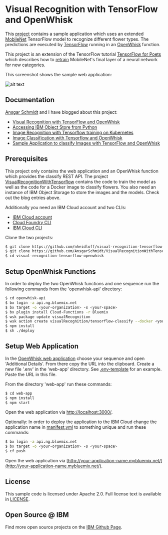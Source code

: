 # Visual Recognition with TensorFlow and OpenWhisk

This [project](https://github.com/nheidloff/visual-recognition-tensorflow-openwhisk) contains a sample application which uses an extended [MobileNet](https://research.googleblog.com/2017/06/mobilenets-open-source-models-for.html) TensorFlow model to recognize different flower types. The predictions are executed by [TensorFlow](https://www.tensorflow.org/) running in an [OpenWhisk](https://www.ibm.com/cloud/functions) function.

This project is an extension of the TensorFlow tutorial [TensorFlow for Poets](https://codelabs.developers.google.com/codelabs/tensorflow-for-poets/#0) which describes how to [retrain](https://www.tensorflow.org/tutorials/image_retraining) MobileNet's final layer of a neural network for new categories.

This screenshot shows the sample web application:

![alt text](https://github.com/nheidloff/visual-recognition-tensorflow-openwhisk/raw/master/screenshots/web-app.png "Visual Recognition with TensorFlow and OpenWhisk")


## Documentation

[Ansgar Schmidt](https://ansi.23-5.eu/) and I have blogged about this project:

* [Visual Recognition with TensorFlow and OpenWhisk](http://heidloff.net/article/visual-recognition-tensorflow-openwhisk)
* [Accessing IBM Object Store from Python](https://ansi.23-5.eu/2017/11/accessing-ibm-object-store-python/)
* [Image Recognition with Tensorflow training on Kubernetes](https://ansi.23-5.eu/2017/11/image-recognition-with-tensorflow-training-on-kubernetes/)
* [Image Classification with Tensorflow and OpenWhisk](https://ansi.23-5.eu)
* [Sample Application to classify Images with TensorFlow and OpenWhisk](https://heidloff.net/article/visual-recognition-tensorflow)


## Prerequisites

This project only contains the web application and an OpenWhisk function which provides the classify REST API. The project [VisualRecognitionWithTensorflow](https://github.com/AnsgarSchmidt/VisualRecognitionWithTensorflow) contains the code to train the model as well as the code for a Docker image to classify flowers. You also need an instance of IBM Object Storage to store the images and the models. Check out the blog entries above.

Additionally you need an IBM Cloud account and two CLIs:

* [IBM Cloud account][sign_up]
* [Cloud Foundry CLI][cloud_foundry]
* [IBM Cloud CLI](https://console.bluemix.net/docs/cli/reference/bluemix_cli/download_cli.html)

Clone the two projects:

```sh
$ git clone https://github.com/nheidloff/visual-recognition-tensorflow-openwhisk.git
$ git clone https://github.com/AnsgarSchmidt/VisualRecognitionWithTensorflow.git
$ cd visual-recognition-tensorflow-openwhisk
```


## Setup OpenWhisk Functions

In order to deploy the two OpenWhisk functions and one sequence run the following commands from the 'openwhisk-api' directory:

```sh
$ cd openwhisk-api
$ bx login -a api.ng.bluemix.net
$ bx target -o <your-organization> -s <your-space>
$ bx plugin install Cloud-Functions -r Bluemix
$ wsk package update visualRecognition
$ wsk action create visualRecognition/tensorflow-classify --docker <your-dockerhub-name>/tensorflow-openwhisk-classify:latest
$ npm install
$ sh ./deploy
```

## Setup Web Application

In the [OpenWhisk web application](https://console.bluemix.net/openwhisk/manage/actions) choose your sequence and open 'Additional Details'. From there copy the URL into the clipboard. Create a new file '.env' in the 'web-app' directory. See [.env-template](.env-template) for an example. Paste the URL in this file.

From the directory 'web-app' run these commands:

```sh
$ cd web-app
$ npm install
$ npm start
```
  
Open the web application via [http://localhost:3000/](http://localhost:3000/).

Optionally: In order to deploy the application to the IBM Cloud change the application name in [manifest.yml](manifest.yml) to something unique and run these commands:

```sh
$ bx login -a api.ng.bluemix.net
$ bx target -o <your-organization> -s <your-space>
$ cf push
```

Open the web application via [http://your-application-name.mybluemix.net/](http://your-application-name.mybluemix.net/).


## License

This sample code is licensed under Apache 2.0. Full license text is available in [LICENSE](LICENSE).


## Open Source @ IBM
  Find more open source projects on the [IBM Github Page](http://ibm.github.io/).

[cloud_foundry]: https://github.com/cloudfoundry/cli
[sign_up]: https://console.ng.bluemix.net/registration/
[node_js]: http://nodejs.org/
[npm]: https://www.npmjs.com